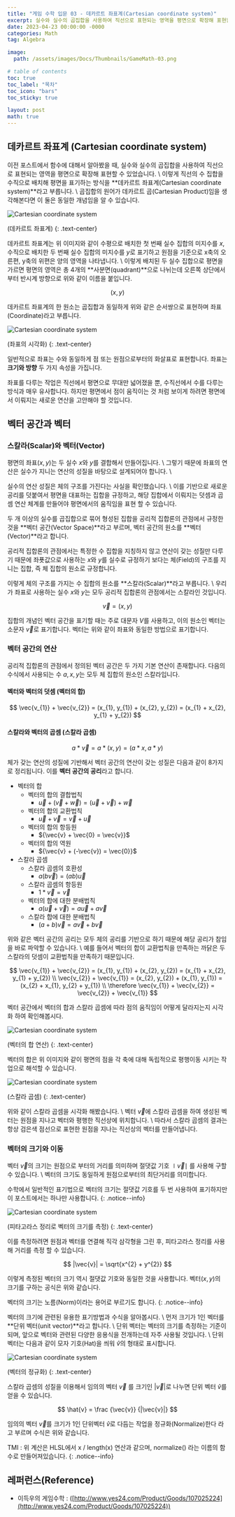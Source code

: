 ```yaml
---
title: "게임 수학 입문 03 - 데카르트 좌표계(Cartesian coordinate system)"
excerpt: 실수와 실수의 곱집합을 사용하여 직선으로 표현되는 영역을 평면으로 확장해 표현할 수 있었습니다. 이렇게 직선의 수 집합을 수직으로 배치해 평면을 표기하는 방식을 데카르트 좌표계(Cartesian coordinate system)라고 부릅니다.
date: 2023-04-23 00:00:00 -0000
categories: Math
tag: Algebra

image:
  path: /assets/images/Docs/Thumbnails/GameMath-03.png

# table of contents
toc: true
toc_label: "목차"
toc_icon: "bars"
toc_sticky: true

layout: post
math: true
---
```


## 데카르트 좌표계 (Cartesian coordinate system)

이전 포스트에서 함수에 대해서 알아봤을 때, 실수와 실수의 곱집합을 사용하여 직선으로 표현되는 영역을 평면으로 확장해 표현할 수 있었습니다. \\
이렇게 직선의 수 집합을 수직으로 배치해 평면을 표기하는 방식을 **데카르트 좌표계(Cartesian coordinate system)**라고 부릅니다. \\
곱집합의 원어가 데카르트 곱(Cartesian Product)임을 생각해본다면 이 둘은 동일한 개념임을 알 수 있습니다.

![Cartesian coordinate system](/assets/images/Docs/Cartesian%20coordinate%20system/image%20(1).png)

(데카르트 좌표계)
{: .text-center}

데카르트 좌표계는 위 이미지와 같이 수평으로 배치한 첫 번째 실수 집합의 미지수를 ${x}$, 수직으로 배치한 두 번째 실수 집합의 미지수를 ${y}$로 표기하고 원점을 기준으로 x축의 오른편, y축의 위편은 양의 영역을 나타냅니다. \\
이렇게 배치된 두 실수 집합으로 평면을 가르면 평면의 영역은 총 4개의 **사분면(quadrant)**으로 나뉘는데 오른쪽 상단에서 부터 반시계 방향으로 위와 같이 이름을 붙입니다.

$$
(x, y)
$$

데카르트 좌표계의 한 원소는 곱집합과 동일하게 위와 같은 순서쌍으로 표현하며 좌표(Coordinate)라고 부릅니다.

![Cartesian coordinate system](/assets/images/Docs/Cartesian%20coordinate%20system/image%20(0).png)

(좌표의 시각화)
{: .text-center}

일반적으로 좌표는 수와 동일하게 점 또는 원점으로부터의 화살표로 표현합니다. 좌표는 **크기와 방향** 두 가지 속성을 가집니다.

좌표를 다루는 작업은 직선에서 평면으로 무대만 넓어졌을 뿐, 수직선에서 수를 다루는 방식과 매우 유사합니다. 하지만 평면에서 점이 움직이는 것 처럼 보이게 하려면 평면에서 이뤄지는 새로운 연산을 고안해야 할 것입니다.

## 벡터 공간과 벡터
### 스칼라(Scalar)와 벡터(Vector)

평면의 좌표${(x,y)}$는 두 실수 ${x}$와 ${y}$를 결합해서 만들어집니다. \\
그렇기 때문에 좌표의 연산은 실수가 지니는 연산의 성질을 바탕으로 설계되어야 합니다. \\

실수의 연산 성질은 체의 구조를 가진다는 사실을 확인했습니다. \\
이를 기반으로 새로운 공리를 덧붙여서 평면을 대표하는 집합을 규정하고, 해당 집합에서 이뤄지는 덧셈과 곱셈 연산 체계를 만들어야 평면에서의 움직임을 표현 할 수 있습니다.

두 개 이상의 실수를 곱집합으로 묶어 형성된 집합을 공리적 집합론의 관점에서 규정한 것을 **벡터 공간(Vector Space)**라고 부르며, 벡터 공간의 원소를 **벡터(Vector)**라고 합니다. 

공리적 집합론의 관점에서는 특정한 수 집합을 지칭하지 않고 연산이 갖는 성질만 다루기 때문에 좌푯값으로 사용하는 ${x}$와 ${y}$를 실수로 규정하기 보다는 체(Field)의 구조를 지니는 집합, 즉 체 집합의 원소로 규정합니다.

이렇게 체의 구조를 가지는 수 집합의 원소를 **스칼라(Scalar)**라고 부릅니다. \\
우리가 좌표로 사용하는 실수 ${x}$와 ${y}$는 모두 공리적 집합론의 관점에서는 스칼라인 것입니다. 

$$
\vec{v} = (x,y)
$$

집합의 개념인 벡터 공간을 표기할 때는 주로 대문자 ${V}$를 사용하고, 이의 원소인 벡터는 소문자 ${\vec{v}}$로 표기합니다. 벡터는 위와 같이 좌표와 동일한 방법으로 표기합니다.

### 벡터 공간의 연산
공리적 집합론의 관점에서 정의된 벡터 공간은 두 가지 기본 연산이 존재합니다. 다음의 수식에서 사용되는 수 ${a, x, y}$는 모두 체 집합의 원소인 스칼라입니다.

#### 벡터와 벡터의 덧셈 (벡터의 합)

$$
\vec{v_{1}} + \vec{v_{2}} = (x_{1}, y_{1}) + (x_{2}, y_{2}) = (x_{1} + x_{2}, y_{1} + y_{2})
$$

#### 스칼라와 벡터의 곱셈 (스칼라 곱셈)

$$
a * \vec{v} = a * (x, y) = (a * x, a * y)
$$

체가 갖는 연산의 성질에 기반해서 벡터 공간의 연산이 갖는 성질은 다음과 같이 8가지로 정리됩니다. 이를 **벡터 공간의 공리**라고 합니다.

- 벡터의 합
  - 벡터의 합의 결합법칙        
    - ${\vec{u} + (\vec{v} + \vec{w}) = (\vec{u} + \vec{v}) + \vec{w}}$
  - 벡터의 합의 교환법칙        
    - ${\vec{u} + \vec{v} = \vec{v} + \vec{u}}$
  - 벡터의 합의 항등원          
    - ${\vec{v} + \vec{0} = \vec{v}}$
  - 벡터의 합의 역원            
    - ${\vec{v} + (-\vec{v}) = \vec{0}}$
- 스칼라 곱셈
  - 스칼라 곱셈의 호환성         
    - ${a(b\vec{v}) = (ab)\vec{u}}$
  - 스칼라 곱셈의 항등원         
    - ${1 * \vec{v} = \vec{v}}$
  - 벡터의 합에 대한 분배법칙    
    - ${a(\vec{u} + \vec{v}) = a\vec{u} + a\vec{v}}$
  - 스칼라 합에 대한 분배법칙    
    - ${(a + b)\vec{v} = a\vec{v} + b\vec{v}}$

위와 같은 벡터 공간의 공리는 모두 체의 공리를 기반으로 하기 때문에 해당 공리가 참임을 바로 파악할 수 있습니다. \\
예를 들어서 벡터의 합이 교환법칙을 만족하는 까닭은 두 스칼라의 덧셈이 교환법칙을 만족하기 때문입니다.

$$
\vec{v_{1}} + \vec{v_{2}} = (x_{1}, y_{1}) + (x_{2}, y_{2}) = (x_{1} + x_{2}, y_{1} + y_{2}) \\
\vec{v_{2}} + \vec{v_{1}} = (x_{2}, y_{2}) + (x_{1}, y_{1}) = (x_{2} + x_{1}, y_{2} + y_{1}) \\
\therefore \vec{v_{1}} + \vec{v_{2}} = \vec{v_{2}} + \vec{v_{1}}
$$

벡터 공간에서 벡터의 합과 스칼라 곱셈에 따라 점의 움직임이 어떻게 달라지는지 시각화 하여 확인해봅시다.

![Cartesian coordinate system](/assets/images/Docs/Cartesian%20coordinate%20system/image%20(2).png)

(벡터의 합 연산)
{: .text-center}

벡터의 합은 위 이미지와 같이 평면의 점을 각 축에 대해 독립적으로 평행이동 시키는 작업으로 해석할 수 있습니다.

![Cartesian coordinate system](/assets/images/Docs/Cartesian%20coordinate%20system/image%20(3).png)

(스칼라 곱셈)
{: .text-center}

위와 같이 스칼라 곱셈을 시각화 해봤습니다. \\
벡터 ${\vec{v}}$에 스칼라 곱셈을 하여 생성된 벡터는 원점을 지나고 벡터와 평행한 직선상에 위치합니다. \\ 
따라서 스칼라 곱셈의 결과는 항상 검은색 점선으로 표현한 원점을 지나는 직선상의 벡터를 만들어냅니다.

### 벡터의 크기와 이동
벡터 ${\vec{v}}$의 크기는 원점으로 부터의 거리를 의미하며 절댓값 기호 ${\mid\vec{v}\mid}$ 를 사용해 구할 수 있습니다. \\
벡터의 크기도 동일하게 원점으로부터의 최단거리를 의미합니다. 

수학에서 일반적인 표기법으로 벡터의 크기는 절댓값 기호를 두 번 사용하여 표기하지만 이 포스트에서는 하나만 사용합니다.
{: .notice--info}

![Cartesian coordinate system](/assets/images/Docs/Cartesian%20coordinate%20system/image%20(4).png)

(피타고라스 정리로 벡터의 크기를 측정)
{: .text-center}

이를 측정하려면 원점과 벡터를 연결해 직각 삼각형을 그린 후, 피타고라스 정리를 사용해 거리를 측정 할 수 있습니다.

$$
|\vec{v}| = \sqrt{x^{2} + y^{2}}
$$

이렇게 측정된 벡터의 크기 역시 절댓값 기호와 동일한 것을 사용합니다. 벡터${(x,y)}$의 크기를 구하는 공식은 위와 같습니다.

벡터의 크기는 노름(Norm)이라는 용어로 부르기도 합니다.
{: .notice--info}

벡터의 크기에 관련된 유용한 표기방법과 수식을 알아봅시다. \\
먼저 크기가 ${1}$인 벡터를 **단위 벡터(unit vector)**라고 합니다. \\
단위 벡터는 벡터의 크기를 측정하는 기준이 되며, 앞으로 벡터와 관련된 다양한 응용식을 전개하는데 자주 사용될 것입니다. \\
단위 벡터는 다음과 같이 모자 기호(Hat)을 씌워 ${\hat{v}}$의 형태로 표시합니다.

![Cartesian coordinate system](/assets/images/Docs/Cartesian%20coordinate%20system/image%20(5).png)

(벡터의 정규화)
{: .text-center}

스칼라 곱셈의 성질을 이용해서 
임의의 벡터 ${\vec{v}}$ 를 
크기인 ${|\vec{v}|}$로 나누면 
단위 벡터 ${\hat{v}}$를 얻을 수 있습니다.

$$
\hat{v} = \frac {\vec{v}} {|\vec{v}|}
$$

임의의 벡터 ${\vec{v}}$를 크기가 1인 단위벡터 ${\hat{v}}$로 다듬는 작업을 정규화(Normalize)한다 라고 부르며 수식은 위와 같습니다.

TMI : 위 계산은 HLSL에서 x / length(x) 연산과 같으며, normalize() 라는 이름의 함수로 만들어져있습니다. 
{: .notice--info}


## 레퍼런스(Reference)
- 이득우의 게임수학 : ([http://www.yes24.com/Product/Goods/107025224](http://www.yes24.com/Product/Goods/107025224))

